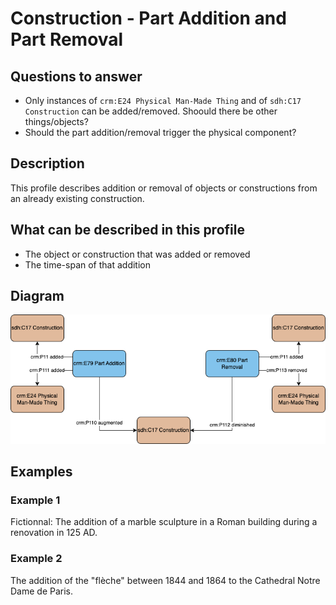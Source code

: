 # Construction - Part Addition and Part Removal

## Questions to answer

- Only instances of `crm:E24 Physical Man-Made Thing` and of `sdh:C17 Construction` can be added/removed. Shoould there be other things/objects?
- Should the part addition/removal trigger the physical component?

## Description

This profile describes addition or removal of objects or constructions from an already existing construction.

## What can be described in this profile

- The object or construction that was added or removed
- The time-span of that addition

## Diagram

![Alt text](<Diagrams/GV_Profile_Construction-Addition and Removal.drawio.png>)

## Examples

### Example 1

Fictionnal: The addition of a marble sculpture in a Roman building during a renovation in 125 AD.

### Example 2

The addition of the "flèche" between 1844 and 1864 to the Cathedral Notre Dame de Paris.
